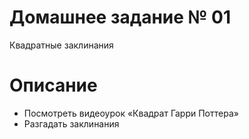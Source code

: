 # Домашнее задание № 01
Квадратные заклинания

# Описание
- Посмотреть видеоурок «Квадрат Гарри Поттера»
- Разгадать заклинания
